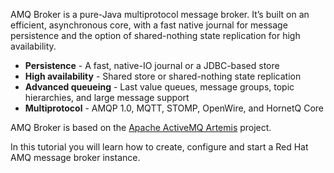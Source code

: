 AMQ Broker is a pure-Java multiprotocol message broker. It’s built on an efficient, asynchronous core, with a fast native journal for message persistence and the option of shared-nothing state replication for high availability.

* **Persistence** - A fast, native-IO journal or a JDBC-based store
* **High availability** - Shared store or shared-nothing state replication
* **Advanced queueing** - Last value queues, message groups, topic hierarchies, and large message support
* **Multiprotocol** - AMQP 1.0, MQTT, STOMP, OpenWire, and HornetQ Core

AMQ Broker is based on the [Apache ActiveMQ Artemis](https://activemq.apache.org/artemis/) project.

In this tutorial you will learn how to create, configure and start a Red Hat AMQ message broker instance.
